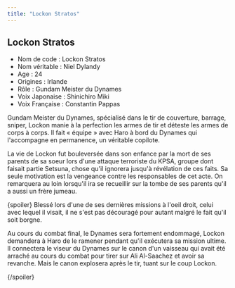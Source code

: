 ```yaml
---
title: "Lockon Stratos"
---
```


Lockon Stratos
--------------




- Nom de code : Lockon Stratos  
- Nom véritable : Niel Dylandy  
- Age : 24  
- Origines : Irlande  
- Rôle : Gundam Meister du Dynames  
- Voix Japonaise : Shinichiro Miki  
- Voix Française : Constantin Pappas


Gundam Meister du Dynames, spécialisé dans le tir de couverture, barrage, sniper, Lockon manie à la perfection les armes de tir et déteste les armes de corps à corps. Il fait « équipe » avec Haro à bord du Dynames qui l'accompagne en permanence, un véritable copilote.


La vie de Lockon fut bouleversée dans son enfance par la mort de ses parents de sa soeur lors d'une attaque terroriste du KPSA, groupe dont faisait partie Setsuna, chose qu'il ignorera jusqu'à révélation de ces faits. Sa seule motivation est la vengeance contre les responsables de cet acte. On remarquera au loin lorsqu'il ira se recueillir sur la tombe de ses parents qu'il a aussi un frère jumeau.


{spoiler}
Blessé lors d'une de ses dernières missions à l'oeil droit, celui avec lequel il visait, il ne s'est pas découragé pour autant malgré le fait qu'il soit borgne.


Au cours du combat final, le Dynames sera fortement endommagé, Lockon demandera à Haro de le ramener pendant qu'il exécutera sa mission ultime. Il connectera le viseur du Dynames sur le canon d'un vaisseau qui avait été arraché au cours du combat pour tirer sur Ali Al-Saachez et avoir sa revanche. Mais le canon explosera après le tir, tuant sur le coup Lockon.


{/spoiler}